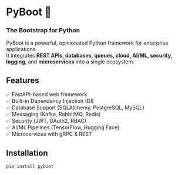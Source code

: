 # PyBoot 🚀  
### The Bootstrap for Python

PyBoot is a powerful, opinionated Python framework for enterprise applications.  
It integrates **REST APIs, databases, queues, cloud, AI/ML, security, logging**, and **microservices** into a single ecosystem.

## Features
✅ FastAPI-based web framework  
✅ Built-in Dependency Injection (DI)  
✅ Database Support (SQLAlchemy, PostgreSQL, MySQL)  
✅ Messaging (Kafka, RabbitMQ, Redis)  
✅ Security (JWT, OAuth2, RBAC)  
✅ AI/ML Pipelines (TensorFlow, Hugging Face)  
✅ Microservices with gRPC & REST  

## Installation
```bash
pip install pyboot
